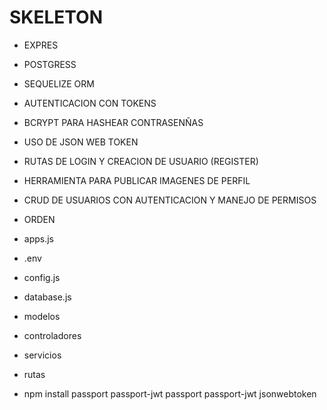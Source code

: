 # SKELETON
- EXPRES
- POSTGRESS
- SEQUELIZE ORM
- AUTENTICACION CON TOKENS
- BCRYPT PARA HASHEAR CONTRASENÑAS
- USO DE JSON WEB TOKEN


- RUTAS DE LOGIN Y CREACION DE USUARIO (REGISTER)
- HERRAMIENTA PARA PUBLICAR IMAGENES DE PERFIL
- CRUD DE USUARIOS CON AUTENTICACION Y MANEJO DE PERMISOS

* ORDEN
- apps.js
- .env
- config.js
- database.js
- modelos
- controladores
- servicios
- rutas


- npm install passport passport-jwt passport passport-jwt jsonwebtoken
